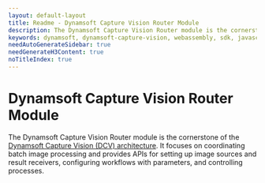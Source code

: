 ```yaml
---
layout: default-layout
title: Readme - Dynamsoft Capture Vision Router Module
description: The Dynamsoft Capture Vision Router module is the cornerstone of the Dynamsoft Capture Vision architecture. 
keywords: dynamsoft, dynamsoft-capture-vision, webassembly, sdk, javascript, typescript, router, coordinator 
needAutoGenerateSidebar: true
needGenerateH3Content: true
noTitleIndex: true
---
```


# Dynamsoft Capture Vision Router Module

The Dynamsoft Capture Vision Router module is the cornerstone of the [Dynamsoft Capture Vision (DCV) architecture](https://www.dynamsoft.com/capture-vision/docs/core/architecture/index.html#capture-vision-router). It focuses on coordinating batch image processing and provides APIs for setting up image sources and result receivers, configuring workflows with parameters, and controlling processes.
